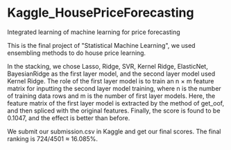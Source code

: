 # Kaggle_HousePriceForecasting

Integrated learning of machine learning for price forecasting

This is the final project of "Statistical Machine Learning", we used ensembling methods to do house price learning.

In the stacking, we chose Lasso, Ridge, SVR, Kernel Ridge, ElasticNet, BayesianRidge as the first layer model, and the second layer model used Kernel Ridge. The role of the first layer model is to train an n × m feature matrix for inputting the second layer model training, where n is the number of training data rows and m is the number of first layer models. Here, the feature matrix of the first layer model is extracted by the method of get_oof, and then spliced with the original features. Finally, the score is found to be 0.1047, and the effect is better than before.

We submit our submission.csv in Kaggle and get our final scores. The final ranking is 724/4501 ≈ 16.085%.
